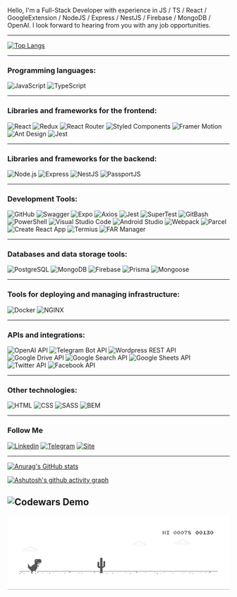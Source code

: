 Hello, I'm a Full-Stack Developer with experience in JS / TS / React / GoogleExtension / NodeJS / Express / NestJS / Firebase / MongoDB / OpenAI. I look forward to hearing from you with any job opportunities.

---

[![Top Langs](https://github-readme-stats.vercel.app/api/top-langs/?username=Solod-S&layout=compact)](https://github.com/anuraghazra/github-readme-stats)

---

### Programming languages:

![JavaScript](https://img.shields.io/badge/-JavaScript-F6F8FA?style=for-the-badge&logo=javascript&logoColor=F3CF01)
![TypeScript](https://img.shields.io/badge/-TypeScript-F6F8FA?style=for-the-badge&logo=typescript&logoColor=3178C6)

---

### Libraries and frameworks for the frontend:

![React](https://img.shields.io/badge/-React-F6F8FA?style=for-the-badge&logo=react&logoColor=0CD8EA)
![Redux](https://img.shields.io/badge/-Redux-F6F8FA?style=for-the-badge&logo=redux&logoColor=764EB0)
![React Router](https://img.shields.io/badge/-React_Router-F6F8FA?style=for-the-badge&logo=reactrouter&logoColor=C5021A)
![Styled Components](https://img.shields.io/badge/-Styled_Components-F6F8FA?style=for-the-badge&logo=styled-components&logoColor=C5021A)
![Framer Motion](https://img.shields.io/badge/-Framer_Motion-F6F8FA?style=for-the-badge&logo=framer&logoColor=000000)
![Ant Design](https://img.shields.io/badge/-Ant_Design-F6F8FA?style=for-the-badge&logo=antdesign&logoColor=0170FE)
![Jest](https://img.shields.io/badge/-Jest-F6F8FA?style=for-the-badge&logo=jest&logoColor=C5021A)

---

### Libraries and frameworks for the backend:

![Node.js](https://img.shields.io/badge/-Node.js-F6F8FA?style=for-the-badge&logo=Node.js&logoColor=669C59)
![Express](https://img.shields.io/badge/-Express-F6F8FA?style=for-the-badge&logo=express&logoColor=353535)
![NestJS](https://img.shields.io/badge/-NestJS-F6F8FA?style=for-the-badge&logo=nestjs&logoColor=D9224C)
![PassportJS](https://img.shields.io/badge/-PassportJS-F6F8FA?style=for-the-badge&logo=passport&logoColor=34E27A)

---

### Development Tools:

![GitHub](https://img.shields.io/badge/-GitHub-F6F8FA?style=for-the-badge&logo=github&logoColor=171A1F)
![Swagger](https://img.shields.io/badge/-Swagger-F6F8FA?style=for-the-badge&logo=swagger&logoColor=85EA2D)
![Expo](https://img.shields.io/badge/-Expo_CLI-F6F8FA?style=for-the-badge&logo=expo&logoColor=106DAD)
![Axios](https://img.shields.io/badge/-Axios-F6F8FA?style=for-the-badge&logo=axios&logoColor=5B25E7)
![Jest](https://img.shields.io/badge/-Jest-F6F8FA?style=for-the-badge&logo=jest&logoColor=C5021A)
![SuperTest](https://img.shields.io/badge/-Super_Test-F6F8FA?style=for-the-badge&logo=testin&logoColor=669C59)
![GitBash](https://img.shields.io/badge/-GitBash-F6F8FA?style=for-the-badge&logo=gnubash&logoColor=171A1F)
![PowerShell](https://img.shields.io/badge/-powershell-F6F8FA?style=for-the-badge&logo=powershell&logoColor=171A1F)
![Visual Studio Code](https://img.shields.io/badge/-VsCode-F6F8FA?style=for-the-badge&logo=visualstudiocode&logoColor=289BEA)
![Android Studio](https://img.shields.io/badge/-androidstudio-F6F8FA?style=for-the-badge&logo=androidstudio&logoColor=3AD17D)
![Webpack](https://img.shields.io/badge/-Webpack-F6F8FA?style=for-the-badge&logo=webpack&logoColor=1B74BA)
![Parcel](https://img.shields.io/badge/-Parcel-F6F8FA?style=for-the-badge&logo=webpack&logoColor=E8C19C)
![Create React App](https://img.shields.io/badge/-createreactapp-F6F8FA?style=for-the-badge&logo=createreactapp&logoColor=63D1EE)
![Termius](https://img.shields.io/badge/-termius-F6F8FA?style=for-the-badge&logo=termius&logoColor=000000)
![FAR Manager](https://img.shields.io/badge/-far_manager-F6F8FA?style=for-the-badge&logo=files&logoColor=00007C)

---

### Databases and data storage tools:

![PostgreSQL](https://img.shields.io/badge/-PostgreSQL-F6F8FA?style=for-the-badge&logo=PostgreSQL&logoColor=31648C)
![MongoDB](https://img.shields.io/badge/-MongoDB-F6F8FA?style=for-the-badge&logo=mongodb&logoColor=118D4D)
![Firebase](https://img.shields.io/badge/-Firebase-F6F8FA?style=for-the-badge&logo=firebase&logoColor=FFCD34)
![Prisma](https://img.shields.io/badge/-Prisma-F6F8FA?style=for-the-badge&logo=prisma&logoColor=0C3249)
![Mongoose](https://img.shields.io/badge/-Mongoose-F6F8FA?style=for-the-badge&logo=mongoose&logoColor=8C0808)

---

### Tools for deploying and managing infrastructure:

![Docker](https://img.shields.io/badge/-Docker-F6F8FA?style=for-the-badge&logo=docker&logoColor=1D63ED)
![NGINX](https://img.shields.io/badge/-NGINX-F6F8FA?style=for-the-badge&logo=nginx&logoColor=009639)

---

### APIs and integrations:

![OpenAI API](https://img.shields.io/badge/-OpenAI_API-F6F8FA?style=for-the-badge&logo=openai&logoColor=8C0808)
![Telegram Bot API](https://img.shields.io/badge/-Telegram_Bot_API-F6F8FA?style=for-the-badge&logo=telegram&logoColor=26A5E4)
![Wordpress REST API](https://img.shields.io/badge/-Wordpress_Rest_Api-F6F8FA?style=for-the-badge&logo=wordpress&logoColor=26A5E4)
![Google Drive API](https://img.shields.io/badge/-Google_Drive_API-F6F8FA?style=for-the-badge&logo=googledrive&logoColor=4285F4)
![Google Search API](https://img.shields.io/badge/-Google_Search_API-F6F8FA?style=for-the-badge&logo=googlechrome&logoColor=EA4335)
![Google Sheets API](https://img.shields.io/badge/-Google_Sheets_API-F6F8FA?style=for-the-badge&logo=googlesheets&logoColor=34A853)
![Twitter API](https://img.shields.io/badge/-Twitter_API-F6F8FA?style=for-the-badge&logo=twitter&logoColor=1D9BF0)
![Facebook API](https://img.shields.io/badge/-Facebook_API-F6F8FA?style=for-the-badge&logo=facebook&logoColor=0866FF)

---

### Other technologies:

![HTML](https://img.shields.io/badge/-HTML-F6F8FA?style=for-the-badge&logo=html5&logoColor=EB4C42)
![CSS](https://img.shields.io/badge/-CSS-F6F8FA?style=for-the-badge&logo=CSS3&logoColor=0068BA)
![SASS](https://img.shields.io/badge/-SASS-F6F8FA?style=for-the-badge&logo=SASS&logoColor=c66394)
![BEM](https://img.shields.io/badge/-BEM-F6F8FA?style=for-the-badge&logo=bem&logoColor=2E99D1)

---

### Follow Me

[![Linkedin](https://img.shields.io/badge/-LinkedIn-F6F8FA?style=for-the-badge&logo=LinkedIn&logoColor=0A63BC)](https://www.linkedin.com/in/serhii-solod-557991256/)
[![Telegram](https://img.shields.io/badge/-Telegram-F6F8FA?style=for-the-badge&logo=telegram&logoColor=4867AA)](https://t.me/sergey_nicol)
[![Site](https://img.shields.io/badge/-My_Site-F6F8FA?style=for-the-badge&logo=sitecore&logoColor=4867AA)](https://solod.netlify.app/)

---

[![Anurag's GitHub stats](https://github-readme-stats.vercel.app/api?username=Solod-S&count_private=true&show_icons=true&theme=default)](https://github.com/anuraghazra/github-readme-stats)

[![Ashutosh's github activity graph](https://activity-graph.herokuapp.com/graph?username=Solod-S&bg_color=fff&color=000&line=5698F0&point=000&hide_border=true)](https://github.com/ashutosh00710/github-readme-activity-graph)

## ![Codewars Demo](https://www.codewars.com/users/Solod-S/badges/large?theme=light)

<img
            src="./img/dino.gif"
            alt="dino"
        />
